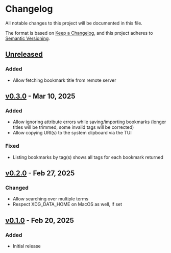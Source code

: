 # Changelog

All notable changes to this project will be documented in this file.

The format is based on [Keep a Changelog](https://keepachangelog.com/en/1.1.0/),
and this project adheres to [Semantic Versioning](https://semver.org/spec/v2.0.0.html).

## [Unreleased]

### Added

- Allow fetching bookmark title from remote server

## [v0.3.0] - Mar 10, 2025

### Added

- Allow ignoring attribute errors while saving/importing bookmarks (longer
    titles will be trimmed, some invalid tags will be corrected)
- Allow copying URI(s) to the system clipboard via the TUI

### Fixed

- Listing bookmarks by tag(s) shows all tags for each bookmark returned

## [v0.2.0] - Feb 27, 2025

### Changed

- Allow searching over multiple terms
- Respect XDG_DATA_HOME on MacOS as well, if set

## [v0.1.0] - Feb 20, 2025

### Added

- Initial release

[unreleased]: https://github.com/dhth/bmm/compare/v0.3.0...HEAD
[v0.3.0]: https://github.com/dhth/bmm/compare/v0.2.0...v0.3.0
[v0.2.0]: https://github.com/dhth/bmm/compare/v0.1.0...v0.2.0
[v0.1.0]: https://github.com/dhth/bmm/commits/v0.1.0/
